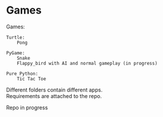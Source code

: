 # Games

Games:
    
    Turtle:
        Pong
     
    PyGame:
        Snake
        Flappy_bird with AI and normal gameplay (in progress)
    
    Pure Python:
        Tic Tac Toe

Different folders contain different apps.
<br>
Requirements are attached to the repo.
<br>

Repo in progress
